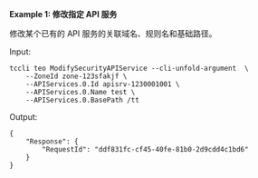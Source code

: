 **Example 1: 修改指定 API 服务**

修改某个已有的 API 服务的关联域名、规则名和基础路径。

Input: 

```
tccli teo ModifySecurityAPIService --cli-unfold-argument  \
    --ZoneId zone-123sfakjf \
    --APIServices.0.Id apisrv-1230001001 \
    --APIServices.0.Name test \
    --APIServices.0.BasePath /tt
```

Output: 
```
{
    "Response": {
        "RequestId": "ddf831fc-cf45-40fe-81b0-2d9cdd4c1bd6"
    }
}
```

